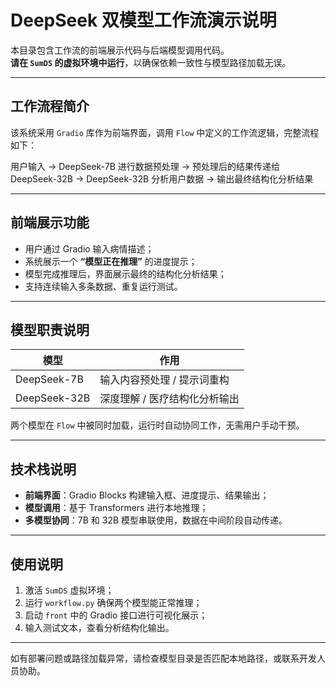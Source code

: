 # DeepSeek 双模型工作流演示说明

本目录包含工作流的前端展示代码与后端模型调用代码。  
**请在 `SumDS` 的虚拟环境中运行**，以确保依赖一致性与模型路径加载无误。

---

##  工作流程简介

该系统采用 `Gradio` 库作为前端界面，调用 `Flow` 中定义的工作流逻辑，完整流程如下：

用户输入
->
DeepSeek-7B 进行数据预处理
->
预处理后的结果传递给 DeepSeek-32B
->
DeepSeek-32B 分析用户数据
->
输出最终结构化分析结果

---

## 前端展示功能

- 用户通过 Gradio 输入病情描述；
- 系统展示一个 **“模型正在推理”** 的进度提示；
- 模型完成推理后，界面展示最终的结构化分析结果；
- 支持连续输入多条数据、重复运行测试。

---

## 模型职责说明

| 模型            | 作用                      |
|----------------|---------------------------|
| DeepSeek-7B    | 输入内容预处理 / 提示词重构   |
| DeepSeek-32B   | 深度理解 / 医疗结构化分析输出 |

两个模型在 `Flow` 中被同时加载，运行时自动协同工作，无需用户手动干预。

---

## 技术栈说明

- **前端界面**：Gradio Blocks 构建输入框、进度提示、结果输出；
- **模型调用**：基于 Transformers 进行本地推理；
- **多模型协同**：7B 和 32B 模型串联使用，数据在中间阶段自动传递。

---

##  使用说明

1. 激活 `SumDS` 虚拟环境；
2. 运行 `workflow.py` 确保两个模型能正常推理；
3. 启动 `front` 中的 Gradio 接口进行可视化展示；
4. 输入测试文本，查看分析结构化输出。

---

如有部署问题或路径加载异常，请检查模型目录是否匹配本地路径，或联系开发人员协助。